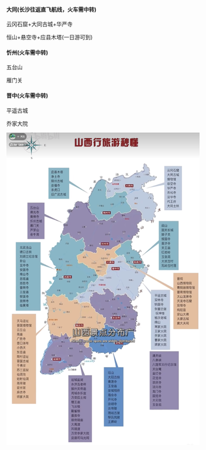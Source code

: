 #### 大同(长沙往返直飞航线，火车需中转)

云冈石窟+大同古城+华严寺

恒山+悬空寺+应县木塔(一日游可到)


#### 忻州(火车需中转)

五台山

雁门关


#### 晋中(火车需中转)

平遥古城

乔家大院


![194651577_c82e39c7-468a-44fd-a659-8fb4eb936b19](https://raw.githubusercontent.com/SAssassin/document-img/main/img/20241013/194651577_c82e39c7-468a-44fd-a659-8fb4eb936b19.png)
